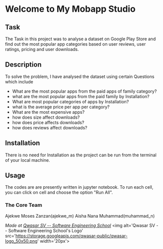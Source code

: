 # Welcome to My Mobapp Studio
## Task
The Task in this project was to analyse a dataset on Google Play Store and find out the most popular app categories based on
user reviews, user ratings, pricing and user downloads.

## Description
To solve the problem, I have analysed the dataset using certain Questions which include
- What are the most popular apps from the paid apps of family category?
- what are the most popular apps from the paid family by Installation?
- What are most popular categories of apps by Installation?
- what is the average price per app per category?
- What are the most expensive apps?
- how does size affect downloads?
- how does price affects downloads?
- how does reviews affect downloads?


## Installation
There is no need for Installation as the project can be run from the terminal of your local machine.

## Usage
The codes are are presently written in jupyter notebook. To run each cell, you can click on cell and choose the
option "Run All".

### The Core Team
Ajekwe Moses Zanzan(ajekwe_m)
Aisha Nana Muhammad(muhammad_n)

<span><i>Made at <a href='https://qwasar.io'>Qwasar SV -- Software Engineering School</a></i></span>
<span><img alt='Qwasar SV -- Software Engineering School's Logo' src='https://storage.googleapis.com/qwasar-public/qwasar-logo_50x50.png' width='20px'></span>
